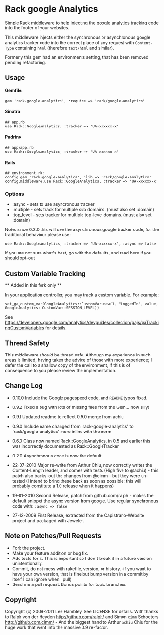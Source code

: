 # Rack google Analytics

Simple Rack middleware to help injecting the google analytics tracking code into the footer of your websites.

This middleware injects either the synchronous or asynchronous google analytics tracker code into the correct place of any request with `Content-Type` containing `html` (therefore `text/html` and similar).

Formerly this gem had an environments setting, that has been removed pending refactoring.

## Usage

#### Gemfile:
    gem 'rack-google-analytics', :require => 'rack/google-analytics'

#### Sinatra
    ## app.rb
    use Rack::GoogleAnalytics, :tracker => 'UA-xxxxxx-x'

#### Padrino

    ## app/app.rb
    use Rack::GoogleAnalytics, :tracker => 'UA-xxxxxx-x'

#### Rails

    ## environment.rb:
    config.gem 'rack-google-analytics', :lib => 'rack/google-analytics'
    config.middleware.use Rack::GoogleAnalytics, :tracker => 'UA-xxxxxx-x'

### Options

* :async      -  sets to use asyncronous tracker  
* :multiple   -  sets track for multiple sub domains. (must also set :domain)
* :top_level  -  sets tracker for multiple top-level domains. (must also set :domain)

Note: since 0.2.0 this will use the asynchronous google tracker code, for the traditional behaviour please use:

    use Rack::GoogleAnalytics, :tracker => 'UA-xxxxxx-x', :async => false

If you are not sure what's best, go with the defaults, and read here if you should opt-out

## Custom Variable Tracking

** Added in this fork only **

In your application controller, you may track a custom variable. For example:

    set_ga_custom_var(GoogleAnalytics::CustomVar.new(1, "LoggedIn", value, GoogleAnalytics::CustomVar::SESSION_LEVEL))

See https://developers.google.com/analytics/devguides/collection/gajs/gaTrackingCustomVariables for details.

## Thread Safety

This middleware *should* be thread safe. Although my experience in such areas is limited, having taken the advice of those with more experience; I defer the call to a shallow copy of the environment, if this is of consequence to you please review the implementation.

## Change Log

* 0.10.0 Include the Google pagespeed code, and `README` typos fixed.
* 0.9.2  Fixed a bug with lots of missing files from the Gem... how silly!
* 0.9.1  Updated readme to reflect 0.9.0 merge from achiu
* 0.9.0  Include name changed from 'rack-google-analytics' to 'rack/google-analytics' more inline with the norm
* 0.6.0  Class now named Rack::GoogleAnalytics, in 0.5 and earlier this was incorrectly documented as Rack::GoogleTracker
* 0.2.0  Asynchronous code is now the default.

* 22-07-2010 Major re-write from Arthur Chiu, now correctly writes the Content-Length leader, and comes with tests (High five to @achiu) - this patch also backs-out the changes from @cimm - but they were un-tested (I intend to bring these back as soon as possible; this will probably constitute a 1.0 release when it happens)
* 19-01-2010 Second Release, patch from github.com/ralph - makes the default snippet the async version from google. Use regular synchronous code with: `:async => false`
* 27-12-2009 First Release, extracted from the Capistrano-Website project and packaged with Jeweler.

## Note on Patches/Pull Requests

* Fork the project.
* Make your feature addition or bug fix.
* Add tests for it. This is important so I don't break it in a
  future version unintentionally.
* Commit, do not mess with rakefile, version, or history.
  (if you want to have your own version, that is fine but bump version in a commit by itself I can ignore when I pull)
* Send me a pull request. Bonus points for topic branches.

## Copyright

Copyright (c) 2009-2011 Lee Hambley. See LICENSE for details.
With thanks to Ralph von der Heyden http://github.com/ralph/ and Simon `cimm` Schoeters http://github.com/cimm/ - And the biggest hand to Arthur `achiu` Chiu for the huge work that went into the massive 0.9 re-factor.
